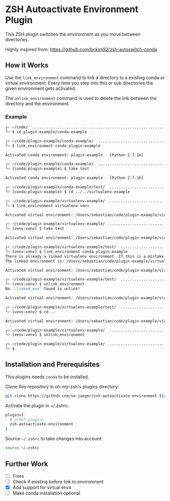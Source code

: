 # ZSH Autoactivate Environment Plugin

This ZSH plugin switches the environment as you move between directories.

Highly inspired from: https://github.com/bckim92/zsh-autoswitch-conda


## How it Works

Use the `link_environment` command to link a directory to a existing conda or virtual environment. Every time you step into this or sub directories the given environment gets activated.

The `unlink_environment` command is used to delete the link between the directory and the environment.


### Example

```bash
┌> ~/code/  ............................................................................................ [13:40:37] <┐
└> $ cd plugin-example/conda-example                                                                     ¯\_(ツ)_/¯ <┘

┌> ~/code/plugin-example/conda-example/  ............................................................... [13:41:05] <┐
└> $ link_environment conda plugin-example                                                               ¯\_(ツ)_/¯ <┘

Activated conda environment: plugin-example - [Python 2.7.16]

┌> ~/code/plugin-example/conda-example/  ............................................................... [13:41:16] <┐
└> (conda:plugin-example) $ take test                                                                    ¯\_(ツ)_/¯ <┘

Activated conda environment: plugin-example - [Python 2.7.16]

┌> ~/code/plugin-example/conda-example/test/  .......................................................... [13:41:20] <┐
└> (conda:plugin-example) $ cd ../../virtualenv-example                                                  ¯\_(ツ)_/¯ <┘

┌> ~/code/plugin-example/virtualenv-example/  .......................................................... [13:41:27] <┐
└> $ link_environment virtualenv venv                                                                    ¯\_(ツ)_/¯ <┘

Activated virtual environment: /Users/sebastian/code/plugin-example/virtualenv-example/venv - [Python 3.7.5]

┌> ~/code/plugin-example/virtualenv-example/  .......................................................... [13:41:35] <┐
└> (venv:venv) $ take test                                                                               ¯\_(ツ)_/¯ <┘

Activated virtual environment: /Users/sebastian/code/plugin-example/virtualenv-example/venv - [Python 3.7.5]

┌> ~/code/plugin-example/virtualenv-example/test/  ..................................................... [13:41:40] <┐
└> (venv:venv) $ link_environment conda plugin-example                                                   ¯\_(ツ)_/¯ <┘
There is already a linked virtualenv environment. If this is a mistake use the unlink_environment command.
The linked environment is: /Users/sebastian/code/plugin-example/virtualenv-example/venv

Activated virtual environment: /Users/sebastian/code/plugin-example/virtualenv-example/venv - [Python 3.7.5]

┌> ~/code/plugin-example/virtualenv-example/test/  ..................................................... [13:41:44] <┐
└> (venv:venv) $ unlink_environment                                                                      ¯\_(ツ)_/¯ <┘
No '.linked_env' found to unlink!

Activated virtual environment: /Users/sebastian/code/plugin-example/virtualenv-example/venv - [Python 3.7.5]

┌> ~/code/plugin-example/virtualenv-example/test/  ..................................................... [13:41:55] <┐
└> (venv:venv) $ cd ..                                                                                   ¯\_(ツ)_/¯ <┘

Activated virtual environment: /Users/sebastian/code/plugin-example/virtualenv-example/venv - [Python 3.7.5]

┌> ~/code/plugin-example/virtualenv-example/  .......................................................... [13:42:00] <┐
└> (venv:venv) $ unlink_environment                                                                      ¯\_(ツ)_/¯ <┘

┌> ~/code/plugin-example/virtualenv-example/  .......................................................... [13:42:07] <┐
└> $                                                                                                     ¯\_(ツ)_/¯ <┘                                                                     ¯\_(ツ)_/¯ <┘
```


## Installation and Prerequisites

This plugins needs `conda` to be installed.

Clone this repository in oh-my-zsh's plugins directory:

```bash
git clone https://github.com/se-jaeger/zsh-autoactivate-environment ${ZSH_CUSTOM:-~/.oh-my-zsh/custom}/plugins/zsh-autoactivate-environment
```

Activate the plugin in ~/.zshrc:

```bash
plugins(
  # other plugins
  zsh-autoactivate-environment
)
```

Source `~/.zshrc` to take changes into account:

```bash
source ~/.zshrc
```

## Further Work

- [ ] Fixes
- [ ] Check if existing before link to environment
- [x] Add support for virtual envs
- [ ] Make conda installation optional

